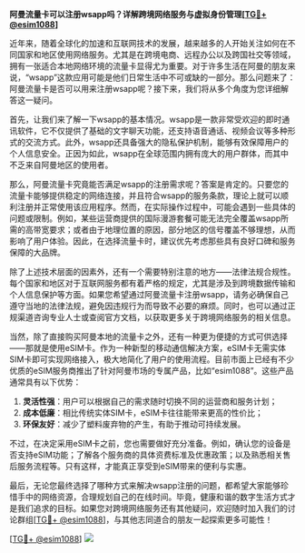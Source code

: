 **阿曼流量卡可以注册wsapp吗？详解跨境网络服务与虚拟身份管理[[TG💪+ @esim1088](https://t.me/s/esim1088)]**

近年来，随着全球化的加速和互联网技术的发展，越来越多的人开始关注如何在不同国家和地区使用网络服务。尤其是在跨境电商、远程办公以及跨国社交等领域，拥有一张适合本地网络环境的流量卡显得尤为重要。对于许多生活在阿曼的朋友来说，“wsapp”这款应用可能是他们日常生活中不可或缺的一部分。那么问题来了：阿曼流量卡是否可以用来注册wsapp呢？接下来，我们将从多个角度为您详细解答这一疑问。

首先，让我们来了解一下wsapp的基本情况。wsapp是一款非常受欢迎的即时通讯软件，它不仅提供了基础的文字聊天功能，还支持语音通话、视频会议等多种形式的交流方式。此外，wsapp还具备强大的隐私保护机制，能够有效保障用户的个人信息安全。正因为如此，wsapp在全球范围内拥有庞大的用户群体，而其中不乏来自阿曼地区的使用者。

那么，阿曼流量卡究竟能否满足wsapp的注册需求呢？答案是肯定的。只要您的流量卡能够提供稳定的网络连接，并且符合wsapp的服务条款，理论上就可以顺利注册并正常使用该应用程序。然而，在实际操作过程中，可能会遇到一些具体的问题或限制。例如，某些运营商提供的国际漫游套餐可能无法完全覆盖wsapp所需的高带宽要求；或者由于地理位置的原因，部分地区的信号覆盖不够理想，从而影响了用户体验。因此，在选择流量卡时，建议优先考虑那些具有良好口碑和服务保障的大品牌。

除了上述技术层面的因素外，还有一个需要特别注意的地方——法律法规合规性。每个国家和地区对于互联网服务都有着严格的规定，尤其是涉及到跨境数据传输和个人信息保护等方面。如果您希望通过阿曼流量卡注册wsapp，请务必确保自己遵守当地的法律法规，避免因违规行为而导致不必要的麻烦。同时，也可以通过正规渠道咨询专业人士或查阅官方文档，以获取更多关于跨境网络服务的相关信息。

当然，除了直接购买阿曼本地的流量卡之外，还有一种更为便捷的方式可供选择——那就是使用eSIM卡。作为一种新型的移动通信解决方案，eSIM卡无需实体SIM卡即可实现网络接入，极大地简化了用户的使用流程。目前市面上已经有不少优质的eSIM服务商推出了针对阿曼市场的专属产品，比如“esim1088”。这些产品通常具有以下优势：

1. **灵活性强**：用户可以根据自己的需求随时切换不同的运营商和服务计划；
2. **成本低廉**：相比传统实体SIM卡，eSIM卡往往能带来更高的性价比；
3. **环保友好**：减少了塑料废弃物的产生，有助于推动可持续发展。

不过，在决定采用eSIM卡之前，您也需要做好充分准备。例如，确认您的设备是否支持eSIM功能；了解各个服务商的具体资费标准及优惠政策；以及熟悉相关售后服务流程等。只有这样，才能真正享受到eSIM带来的便利与实惠。

最后，无论您最终选择了哪种方式来解决wsapp注册的问题，都希望大家能够珍惜手中的网络资源，合理规划自己的在线时间。毕竟，健康和谐的数字生活方式才是我们追求的目标。如果您对跨境网络服务还有其他疑问，欢迎随时加入我们的讨论群组[[TG💪+ @esim1088](https://t.me/s/esim1088)]，与其他志同道合的朋友一起探索更多可能性！

[[TG💪+ @esim1088](https://t.me/s/esim1088)] ![](https://i.postimg.cc/4NQfJmqS/Snipaste-2025-05-13-00-14-12.png)
